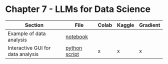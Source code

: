 # Chapter 7 - LLMs for Data Science

| Section	| File | Colab	 | Kaggle	| Gradient |
|-----------|--------|--------|-----------|----------|
| Example of data analysis | [notebook](chapter7/data_science.ipynb)  |        | | |
| Interactive GUI for data analysis  |  [python script](chapter7/app.py)   |  x      | x | x |

